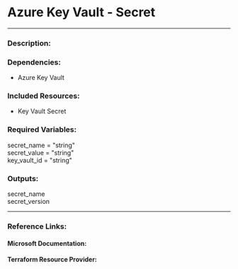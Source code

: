 # Azure Key Vault - Secret  
---
### Description:  

### Dependencies:  
- Azure Key Vault  

### Included Resources:  
- Key Vault Secret  

### Required Variables:  
 secret_name  = "string"  
 secret_value = "string"    
 key_vault_id = "string"   

### Outputs:  
 secret_name  
 secret_version  
  
---  
  
### Reference Links:  

#### Microsoft Documentation:  

#### Terraform Resource Provider:  
